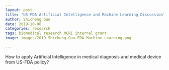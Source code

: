 ```yaml
---
layout: post
title: "US-FDA Artificial Intelligence and Machine Learning Discussion"
author: Shicheng Guo
date: 2019-10-08
categories: research
tags: biomedical research MCRI internal grant
image: images/2019-Shicheng-Guo-FDA-Machine-Learning.png

---
```


How to apply Artificial Intelligence in medical diagnosis and medical device from US-FDA policy? 
